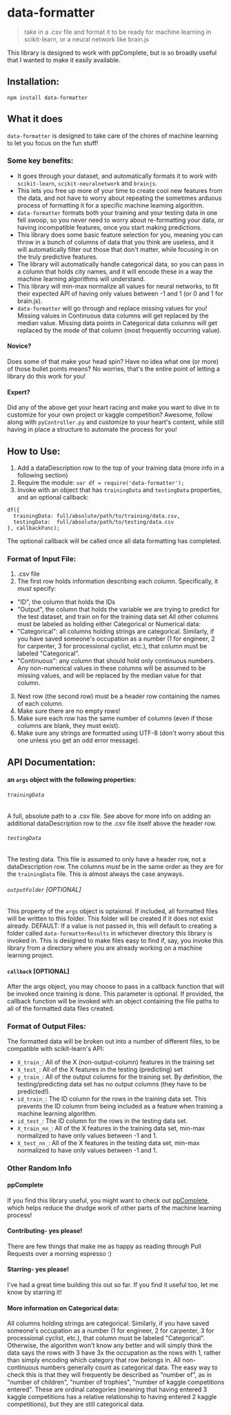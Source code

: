 # data-formatter
> take in a .csv file and format it to be ready for machine learning in scikit-learn, or a neural network like brain.js

This library is designed to work with ppComplete, but is so broadly useful that I wanted to make it easily available.

## Installation:
```
npm install data-formatter
```

## What it does
`data-formatter` is designed to take care of the chores of machine learning to let you focus on the fun stuff! 

### Some key benefits:
  - It goes through your dataset, and automatically formats it to work with `scikit-learn`, `scikit-neuralnetwork` and `brainjs`.
  - This lets you free up more of your time to create cool new features from the data, and not have to worry about repeating the sometimes arduous process of formatting it for a specific machine learning algorithm. 
  - `data-formatter` formats both your training and your testing data in one fell swoop, so you never need to worry about re-formatting your data, or having incompatible features, once you start making predictions. 
  - This library does some basic feature selection for you, meaning you can throw in a bunch of columns of data that you think are useless, and it will automatically filter out those that don't matter, while focusing in on the truly predictive features. 
  - The library will automatically handle categorical data, so you can pass in a column that holds city names, and it will encode these in a way the machine learning algorithms will understand. 
  - This library will min-max normalize all values for neural networks, to fit their expected API of having only values between -1 and 1 (or 0 and 1 for brain.js).
  - `data-formatter` will go through and replace missing values for you! Missing values in Continuous data columns will get replaced by the median value. Missing data points in Categorical data columns will get replaced by the mode of that column (most frequently occurring value). 

#### Novice?
Does some of that make your head spin? Have no idea what one (or more) of those bullet points means? No worries, that's the entire point of letting a library do this work for you! 

#### Expert?
Did any of the above get your heart racing and make you want to dive in to customize for your own project or kaggle competition? Awesome, follow along with `pyController.py` and customize to your heart's content, while still having in place a structure to automate the process for you!

## How to Use:
1. Add a dataDescription row to the top of your training data (more info in a following section)
2. Require the module:
`var df = require('data-formatter');`
3. Invoke with an object that has `trainingData` and `testingData` properties, and an optional callback:
```
df({
  trainingData: full/absolute/path/to/training/data.csv,
  testingData:  full/absolute/path/to/testing/data.csv
}, callbackFunc);
````
The optional callback will be called once all data formatting has completed.

### Format of Input File:

1. .csv file
2. The first row holds information describing each column. Specifically, it *must* specify:
  - "ID", the column that holds the IDs
  - "Output", the column that holds the variable we are trying to predict for the test dataset, and train on for the training data set
  All other columns must be labeled as holding either Categorical or Numerical data:
  - "Categorical": all columns holding strings are categorical. Similarly, if you have saved someone's occupation as a number (1 for engineer, 2 for carpenter, 3 for processional cyclist, etc.), that column must be labeled "Categorical". 
  - "Continuous": any column that should hold only continuous numbers. Any non-numerical values in these columns will be assumed to be missing values, and will be replaced by the median value for that column.
3. Next row (the second row) must be a header row containing the names of each column.
4. Make sure there are no empty rows!
5. Make sure each row has the same number of columns (even if those columns are blank, they must exist).
6. Make sure any strings are formatted using UTF-8 (don't worry about this one unless you get an odd error message).

## API Documentation:

#### an `args` object with the following properties:

###### `trainingData`
A full, absolute path to a .csv file. See above for more info on adding an additional dataDescription row to the .csv file itself above the header row.

###### `testingData`
The testing data. This file is assumed to only have a header row, not a dataDescription row. The columns *must* be in the same order as they are for the `trainingData` file. This is almost always the case anyways. 

###### `outputFolder` [OPTIONAL]
This property of the `args` object is optaional. If included, all formatted files will be written to this folder. This folder will be created if it does not exist already. 
DEFAULT: If a value is not passed in, this will default to creating a folder called `data-formatterResults` in whichever directory this library is invoked in. This is designed to make files easy to find if, say, you invoke this library from a directory where you are already working on a machine learning project. 

#### `callback` [OPTIONAL]
After the args object, you may choose to pass in a callback function that will be invoked once training is done. This parameter is optional. If provided, the callback function will be invoked with an object containing the file paths to all of the formatted data files created. 


### Format of Output Files:
The formatted data will be broken out into a number of different files, to be compatible with scikit-learn's API:
- `X_train_`: All of the X (non-output-column) features in the training set
- `X_test_`: All of the X features in the testing (predicting) set
- `y_train_`: All of the output columns for the training set. By definition, the testing/predicting data set has no output columns (they have to be predicted!).
- `id_train_`: The ID column for the rows in the training data set. This prevents the ID column from being included as a feature when training a machine learning algorithm. 
- `id_test_`: The ID column for the rows in the testing data set. 
- `X_train_nn_`: All of the X features in the training data set, min-max normalized to have only values between -1 and 1.
- `X_test_nn_`: All of the X features in the testing data set, min-max normalized to have only values between -1 and 1. 


### Other Random Info

#### ppComplete
If you find this library useful, you might want to check out [ppComplete](https://github.com/ClimbsRocks/ppComplete), which helps reduce the drudge work of other parts of the machine learning process!

#### Contributing- yes please!
There are few things that make me as happy as reading through Pull Requests over a morning espresso :)

#### Starring- yes please!
I've had a great time building this out so far. If you find it useful too, let me know by starring it!

#### More information on Categorical data:
All columns holding strings are categorical. Similarly, if you have saved someone's occupation as a number (1 for engineer, 2 for carpenter, 3 for processional cyclist, etc.), that column must be labeled "Categorical". Otherwise, the algorithm won't know any better and will simply think the data says the rows with 3 have 3x the occupation as the rows with 1, rather than simply encoding which category that row belongs in. All non-continuous numbers generally count as categorical data. The easy way to check this is that they will frequently be described as "number of", as in "number of children", "number of trophies", "number of kaggle competitions entered". These are ordinal categories (meaning that having entered 3 kaggle competitions has a relative relationship to having entered 2 kaggle competitions), but they are still categorical data. 
